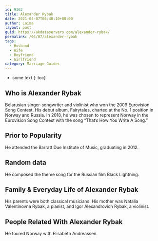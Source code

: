 ```yaml
---
id: 9162
title: Alexander Rybak
date: 2021-04-07T06:40:10+00:00
author: Laima
layout: post
guid: https://ukdataservers.com/alexander-rybak/
permalink: /04/07/alexander-rybak
tags:
  - Husband
  - Wife
  - Boyfriend
  - Girlfriend
category: Marriage Guides
---
```


* some text
{: toc}


## Who is Alexander Rybak
                  
                  
                  
Belarusian singer-songwriter and violinist who won the 2009 Eurovision Song Contest. His debut album, Fairytales, charted at the No. 1 position in Norway and Russia. In 2018, he was chosen to represent Norway in the Eurovision Song Contest with the song &#8220;That&#8217;s How You Write A Song.&#8221;
                  
              
            
              
            
                
                
                
## Prior to Popularity
                  
                  
                  
He attended the Barratt Due Institute of Music, graduating in 2012.
                  
              
            
              
            
                
                
                
## Random data
                  
                  
                  
He composed the theme song for the Russian film Black Lightning.
                  
              
            
              
            
                
                
                
## Family & Everyday Life of Alexander Rybak
                  
                  
                  
His parents were both classical musicians. His mother was Natalia Valentinovna Rybak, a pianist, and Igor Alexandrovich Rybak, a violinist.
                  
              
            
              
            
                
                
                
## People Related With Alexander Rybak
                  
                  
                  
He toured Norway with Elisabeth Andreassen.
                  
              
            
              
            
                
              
            
              
              
            
            
              
            
          
          
          